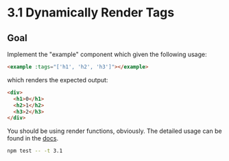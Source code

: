 # 3.1 Dynamically Render Tags

## Goal

Implement the "example" component which given the following usage:

```html
<example :tags="['h1', 'h2', 'h3']"></example>
```

which renders the expected output:

```html
<div>
  <h1>0</h1>
  <h2>1</h2>
  <h3>2</h3>
</div>
```

You should be using render functions, obviously. The detailed usage can be found in the [docs](https://vuejs.org/v2/guide/render-function.html#createElement-Arguments).

```bash
npm test -- -t 3.1
```
